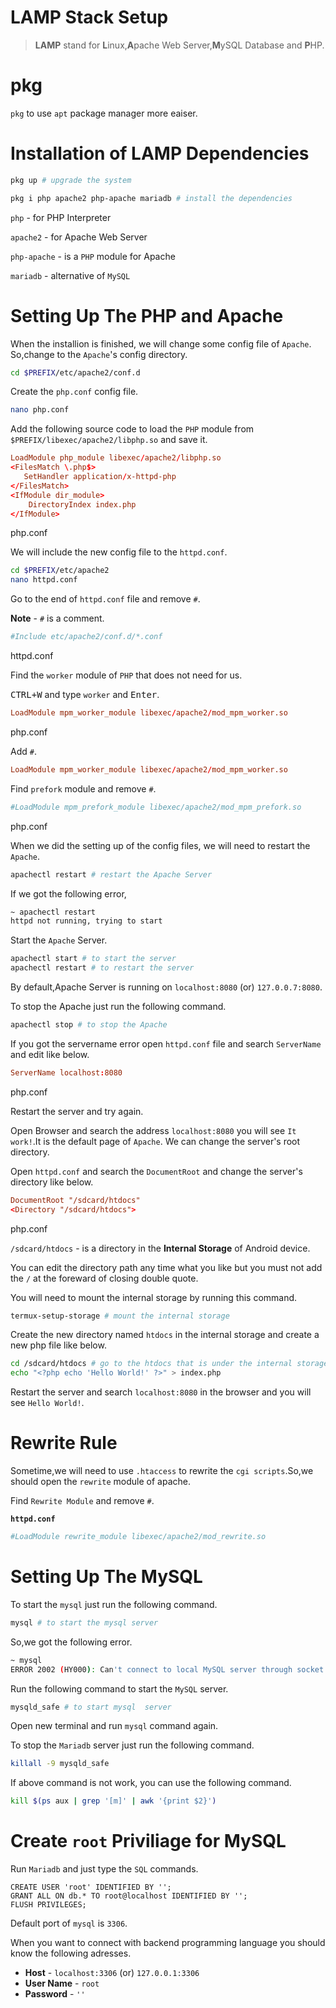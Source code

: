 # LAMP Stack Setup

> **LAMP** stand for **L**inux,**A**pache Web Server,**M**ySQL Database and **P**HP.

# pkg

`pkg` to use `apt` package manager more eaiser.

# Installation of LAMP Dependencies

```sh
pkg up # upgrade the system

pkg i php apache2 php-apache mariadb # install the dependencies
```

`php` - for  PHP Interpreter

`apache2` - for Apache Web Server

`php-apache` - is a `PHP` module for Apache

`mariadb` - alternative of `MySQL`

# Setting Up The PHP and Apache

When the installion is finished, we will change some config file of `Apache`.
So,change to the `Apache`'s config directory.

```sh
cd $PREFIX/etc/apache2/conf.d
```

Create the `php.conf` config file.

```sh
nano php.conf
```

Add the following source code to load the `PHP` module from `$PREFIX/libexec/apache2/libphp.so` and save it.

```conf
LoadModule php_module libexec/apache2/libphp.so
<FilesMatch \.php$>
   SetHandler application/x-httpd-php
</FilesMatch>
<IfModule dir_module>
    DirectoryIndex index.php
</IfModule>
```
<file>php.conf</file>

We will include the new config file to the `httpd.conf`.

```sh
cd $PREFIX/etc/apache2
nano httpd.conf
```

Go to the end of `httpd.conf` file and remove `#`.

**Note** - `#` is a comment.

```conf
#Include etc/apache2/conf.d/*.conf
```
<file>httpd.conf</file>

Find the `worker` module of `PHP` that does not need for us.

<kbd>CTRL+W</kbd> and type `worker` and <kbd>Enter</kbd>.

```conf
LoadModule mpm_worker_module libexec/apache2/mod_mpm_worker.so
```
<file>php.conf</file>

Add `#`.

```conf
LoadModule mpm_worker_module libexec/apache2/mod_mpm_worker.so
```

Find `prefork` module and remove `#`.

```conf
#LoadModule mpm_prefork_module libexec/apache2/mod_mpm_prefork.so
```
<file>php.conf</file>

When we did the setting up of the config files, we will need to restart the `Apache`.

```sh
apachectl restart # restart the Apache Server
```

If we got the following error,

```sh
~ apachectl restart
httpd not running, trying to start
```
Start the `Apache` Server.

```sh
apachectl start # to start the server
apachectl restart # to restart the server
```

By default,Apache Server is running on `localhost:8080` (or) `127.0.0.7:8080`.

To stop the Apache just run the following command.

```sh
apachectl stop # to stop the Apache
```

If you got the servername error open `httpd.conf` file and search `ServerName` and edit like below.

```conf
ServerName localhost:8080
```
<file>php.conf</file>

Restart the server and try again.

Open Browser and search the address `localhost:8080` you will see `It work!`.It is the default page of `Apache`. We can change the server's root directory.

Open `httpd.conf` and search the `DocumentRoot` and change the server's directory like below.

```conf
DocumentRoot "/sdcard/htdocs"
<Directory "/sdcard/htdocs">
```
<file>php.conf</file>

`/sdcard/htdocs` - is a directory in the **Internal Storage** of Android device.

You can edit the directory path any time what you like but you must not add the `/` at the foreward of closing double quote.

You will need to mount the internal storage by running this command.

```sh
termux-setup-storage # mount the internal storage
```

Create the new directory named `htdocs` in the internal storage and create a new php file like below.

```bash
cd /sdcard/htdocs # go to the htdocs that is under the internal storage
echo "<?php echo 'Hello World!' ?>" > index.php 
```

Restart the server and search `localhost:8080` in the browser and you will see `Hello World!`.

# Rewrite Rule

Sometime,we will need to use `.htaccess` to rewrite the `cgi scripts`.So,we should open the `rewrite` module of apache.

Find `Rewrite Module` and remove `#`.

**`httpd.conf`**

```conf
#LoadModule rewrite_module libexec/apache2/mod_rewrite.so
```

# Setting Up The MySQL

To start the `mysql` just run the following command.

```sh
mysql # to start the mysql server
```

So,we got the following error.

```sh
~ mysql
ERROR 2002 (HY000): Can't connect to local MySQL server through socket '/data/data/com.termux/files/usr/tmp/mysqld.sock' (2)
```

Run the following command to start the `MySQL` server.

```sh
mysqld_safe # to start mysql  server
```

Open new terminal and run `mysql` command again.

To stop the `Mariadb` server just run the following command.

```sh
killall -9 mysqld_safe
```

If above command is not work, you can use the following command.

```sh
kill $(ps aux | grep '[m]' | awk '{print $2}')
```

# Create `root` Priviliage for MySQL

Run `Mariadb` and just type the `SQL` commands.

```mysql
CREATE USER 'root' IDENTIFIED BY '';
GRANT ALL ON db.* TO root@localhost IDENTIFIED BY '';
FLUSH PRIVILEGES;
```

Default port of `mysql` is `3306`.

When you want to connect with backend programming language you should know the following adresses.

- **Host** - `localhost:3306` (or) `127.0.0.1:3306`
- **User Name** - `root`
- **Password** - `''`